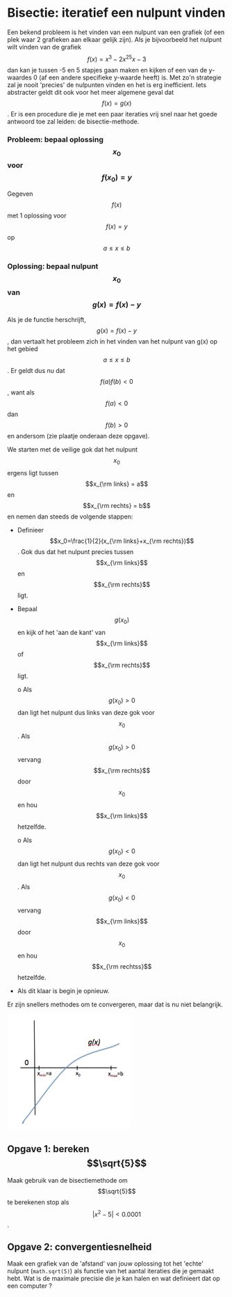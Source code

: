 
# Bisectie: iteratief een nulpunt vinden

Een bekend probleem is het vinden van een nulpunt van een grafiek (of een plek waar 2 grafieken aan elkaar gelijk zijn). Als je bijvoorbeeld het nulpunt wilt vinden van de grafiek $$f(x)=x^3-2x^25x-3$$ dan kan je tussen -5 en 5 stapjes gaan maken en kijken of een van de y-waardes 0 (af een andere specifieke y-waarde heeft) is. Met zo'n strategie zal je nooit 'precies' de nulpunten vinden en het is erg inefficient. Iets abstracter geldt dit ook voor het meer algemene geval dat $$f(x)=g(x)$$. Er is een procedure die je met een paar iteraties vrij snel naar het goede antwoord toe zal leiden: de bisectie-methode.

### Probleem: bepaal oplossing $$x_0$$ voor $$f(x_0)=y$$
Gegeven $$f(x)$$ met 1 oplossing voor $$f(x)=y$$ op $$a \leq x \leq b$$

### Oplossing: bepaal nulpunt $$x_0$$ van $$g(x) = f(x)-y$$

Als je de functie herschrijft, $$g(x) = f(x)-y$$, dan vertaalt het probleem zich in het vinden van het nulpunt van g(x) op het gebied $$a \leq x \leq b$$. Er geldt dus nu dat $$f(a)f(b)<0$$, want als $$f(a)<0$$ dan $$f(b)>0$$ en andersom (zie plaatje onderaan deze opgave).

We starten met  de veilige gok dat het nulpunt $$x_0$$  ergens ligt tussen $$x_{\rm links} = a$$ en $$x_{\rm rechts} = b$$ en nemen dan steeds de volgende stappen:

  - Definieer $$x_0=\frac{1}{2}(x_{\rm links}+x_{\rm rechts})$$.
    Gok dus dat het nulpunt precies tussen $$x_{\rm links}$$ en $$x_{\rm rechts}$$ ligt.
    
  - Bepaal $$g(x_0)$$ en kijk of het 'aan de kant' van $$x_{\rm links}$$ of $$x_{\rm rechts}$$ ligt.

    o Als $$g(x_0)>0$$ dan ligt het nulpunt dus links van deze gok voor $$x_0$$.
      Als $$g(x_0)>0$$ vervang $$x_{\rm rechts}$$ door $$x_0$$ en hou $$x_{\rm links}$$ hetzelfde.

    o Als $$g(x_0)<0$$ dan ligt het nulpunt dus rechts van deze gok voor $$x_0$$.
      Als $$g(x_0)<0$$ vervang $$x_{\rm links}$$ door $$x_0$$ en hou $$x_{\rm rechtss}$$ hetzelfde.

  - Als dit klaar is begin je opnieuw.

Er zijn snellers methodes om te convergeren, maar dat is nu niet belangrijk.

![](Bisectie.png)

## Opgave 1: bereken $$\sqrt{5}$$

Maak gebruik van de bisectiemethode om $$\sqrt{5}$$ te berekenen stop als $$|x^2-5|<0.0001$$.

## Opgave 2: convergentiesnelheid

Maak een grafiek van de 'afstand' van jouw oplossing tot het 'echte' nulpunt (`math.sqrt(5)`) als functie van het aantal iteraties die je gemaakt hebt. Wat is de maximale precisie die je kan halen en wat definieert dat op een computer ?


